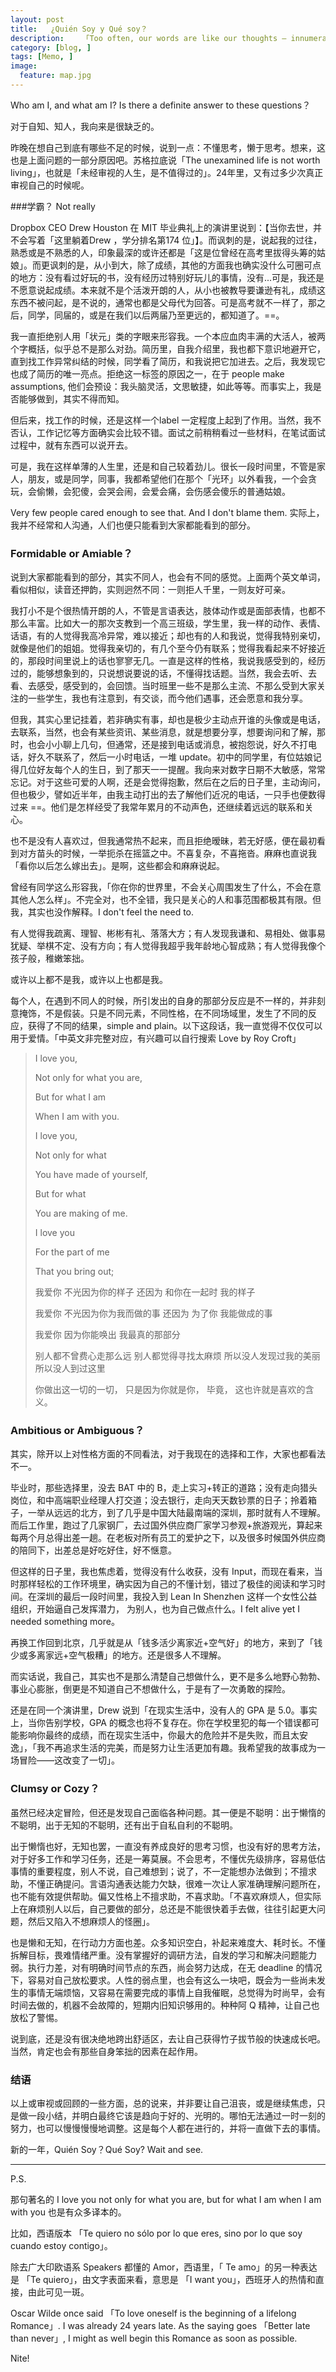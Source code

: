 ```yaml
---
layout: post  
title:   ¿Quién Soy y Qué soy？
description:    「Too often, our words are like our thoughts — innumerable and disorganized.」
category: [blog, ]  
tags: [Memo, ]  
image:
  feature: map.jpg
---
```


Who am I, and what am I? Is there a definite answer to these questions？

对于自知、知人，我向来是很缺乏的。

昨晚在想自己到底有哪些不足的时候，说到一点：不懂思考，懒于思考。想来，这也是上面问题的一部分原因吧。苏格拉底说「The unexamined life is not worth living」，也就是「未经审视的人生，是不值得过的」。24年里，又有过多少次真正审视自己的时候呢。

###学霸？ Not really

Dropbox CEO Drew Houston 在 MIT 毕业典礼上的演讲里说到：【当你去世，并不会写着「这里躺着Drew ，学分排名第174 位」】。而讽刺的是，说起我的过往，熟悉或是不熟悉的人，印象最深的或许还都是「这是位曾经在高考里拔得头筹的姑娘」。而更讽刺的是，从小到大，除了成绩，其他的方面我也确实没什么可圈可点的地方：没有看过好玩的书，没有经历过特别好玩儿的事情，没有...可是，我还是不愿意说起成绩。本来就不是个活泼开朗的人，从小也被教导要谦逊有礼，成绩这东西不被问起，是不说的，通常也都是父母代为回答。可是高考就不一样了，那之后，同学，同届的，或是在我们以后两届乃至更远的，都知道了。==。

我一直拒绝别人用「状元」类的字眼来形容我。一个本应血肉丰满的大活人，被两个字概括，似乎总不是那么对劲。简历里，自我介绍里，我也都下意识地避开它，直到找工作异常纠结的时候，同学看了简历，和我说把它加进去。之后，我发现它也成了简历的唯一亮点。拒绝这一标签的原因之一，在于 people make assumptions, 他们会预设：我头脑灵活，文思敏捷，如此等等。而事实上，我是否能够做到，其实不得而知。

但后来，找工作的时候，还是这样一个label 一定程度上起到了作用。当然，我不否认，工作记忆等方面确实会比较不错。面试之前稍稍看过一些材料，在笔试面试过程中，就有东西可以说开去。

可是，我在这样单薄的人生里，还是和自己较着劲儿。很长一段时间里，不管是家人，朋友，或是同学，同事，我都希望他们在那个「光环」以外看我，一个会贪玩，会偷懒，会犯傻，会哭会闹，会爱会痛，会伤感会傻乐的普通姑娘。

Very few people cared enough to see that. And I don't blame them. 实际上，我并不经常和人沟通，人们也便只能看到大家都能看到的部分。

### Formidable or Amiable？

说到大家都能看到的部分，其实不同人，也会有不同的感觉。上面两个英文单词，看似相似，读音还押韵，实则迥然不同：一则拒人千里，一则友好可亲。

我打小不是个很热情开朗的人，不管是言语表达，肢体动作或是面部表情，也都不那么丰富。比如大一的那次支教到一个高三班级，学生里，我一样的动作、表情、话语，有的人觉得我高冷异常，难以接近；却也有的人和我说，觉得我特别亲切，就像是他们的姐姐。觉得我亲切的，有几个至今仍有联系；觉得我看起来不好接近的，那段时间里说上的话也寥寥无几。一直是这样的性格，我说我感受到的，经历过的，能够想象到的，只说想说要说的话，不懂得找话题。当然，我会去听、去看、去感受，感受到的，会回馈。当时班里一些不是那么主流、不那么受到大家关注的一些学生，我也有注意到，有交谈，而今他们遇事，还会愿意和我分享。

但我，其实心里记挂着，若非确实有事，却也是极少主动点开谁的头像或是电话，去联系，当然，也会有某些资讯、某些消息，就是想要分享，想要询问和了解，那时，也会小小聊上几句，但通常，还是接到电话或消息，被抱怨说，好久不打电话，好久不联系了，然后一小时电话，一堆 update。初中的同学里，有位姑娘记得几位好友每个人的生日，到了那天一一提醒。我向来对数字日期不大敏感，常常忘记。对于这些可爱的人啊，还是会觉得抱歉，然后在之后的日子里，主动询问，但也极少，譬如近半年，由我主动打出的去了解他们近况的电话，一只手也便数得过来 ==。他们是怎样经受了我常年累月的不动声色，还继续着远远的联系和关心。

也不是没有人喜欢过，但我通常热不起来，而且拒绝暧昧，若无好感，便在最初看到对方苗头的时候，一举扼杀在摇篮之中。不喜复杂，不喜拖沓。麻麻也直说我「看你以后怎么嫁出去」。是啊，这些都会和麻麻说起。

曾经有同学这么形容我，「你在你的世界里，不会关心周围发生了什么，不会在意其他人怎么样」。不完全对，也不全错，我只是关心的人和事范围都极其有限。但我，其实也没作解释。I don't feel the need to. 

有人觉得我疏离、理智、彬彬有礼、落落大方；有人发现我谦和、易相处、做事易犹疑、举棋不定、没有方向；有人觉得我超乎我年龄地心智成熟；有人觉得我像个孩子般，稚嫩笨拙。

或许以上都不是我，或许以上也都是我。

每个人，在遇到不同人的时候，所引发出的自身的那部分反应是不一样的，并非刻意掩饰，不是假装。只是不同元素，不同性格，在不同场域里，发生了不同的反应，获得了不同的结果，simple and plain。以下这段话，我一直觉得不仅仅可以用于爱情。「中英文非完整对应，有兴趣可以自行搜索 Love by Roy Croft」

> I love you,
> 
> Not only for what you are,
> 
> But for what I am
> 
> When I am with you.
> 
> I love you,
>
> Not only for what
> 
> You have made of yourself,
> 
> But for what
> 
> You are making of me.
> 
> I love you
> 
> For the part of me
> 
> That you bring out;
> 
> 我爱你 
> 不光因为你的样子 
> 还因为 
> 和你在一起时 
> 我的样子 
> 　
>
> 我爱你 
> 不光因为你为我而做的事 
> 还因为 
> 为了你 
> 我能做成的事
> 
> 我爱你 
> 因为你能唤出 
> 我最真的那部分 
> 
> 别人都不曾费心走那么远 
> 别人都觉得寻找太麻烦 
> 所以没人发现过我的美丽 
> 所以没人到过这里
> 
> 你做出这一切的一切，
> 只是因为你就是你，
> 毕竟，
> 这也许就是喜欢的含义。

### Ambitious or Ambiguous？
其实，除开以上对性格方面的不同看法，对于我现在的选择和工作，大家也都看法不一。

毕业时，那些选择里，没去 BAT 中的 B，走上实习+转正的道路；没有走向猎头岗位，和中高端职业经理人打交道；没去银行，走向天天数钞票的日子；拎着箱子，一举从远远的北方，到了几乎是中国大陆最南端的深圳，那时就有人不理解。而后工作里，跑过了几家钢厂，去过国外供应商厂家学习参观+旅游观光，算起来每两个月总得出差一趟。在老板对所有员工的爱护之下，以及很多时候国外供应商的陪同下，出差总是好吃好住，好不惬意。

但这样的日子里，我也焦虑着，觉得没有什么收获，没有 Input，而现在看来，当时那样轻松的工作环境里，确实因为自己的不懂计划，错过了极佳的阅读和学习时间。在深圳的最后一段时间里，我投入到 Lean In Shenzhen 这样一个女性公益组织，开始逼自己发挥潜力， 为别人，也为自己做点什么。I felt alive yet I needed something more。

再换工作回到北京，几乎就是从「钱多活少离家近+空气好」的地方，来到了「钱少或多离家远+空气极糟」的地方。还是很多人不理解。

而实话说，我自己，其实也不是那么清楚自己想做什么，更不是多么地野心勃勃、事业心膨胀，倒更是不知道自己不想做什么，于是有了一次勇敢的探险。

还是在同一个演讲里，Drew 说到「在现实生活中，没有人的 GPA 是 5.0。事实上，当你告别学校，GPA 的概念也将不复存在。你在学校里犯的每一个错误都可能影响你最终的成绩，而在现实生活中，你最大的危险并不是失败，而且太安逸」，「我不再追求生活的完美，而是努力让生活更加有趣。我希望我的故事成为一场冒险——这改变了一切」。

### Clumsy or Cozy？
虽然已经决定冒险，但还是发现自己面临各种问题。其一便是不聪明：出于懒惰的不聪明，出于无知的不聪明，还有出于自私自利的不聪明。

出于懒惰也好，无知也罢，一直没有养成良好的思考习惯，也没有好的思考方法，对于好多工作和学习任务，还是一筹莫展。不会思考，不懂优先级排序，容易低估事情的重要程度，别人不说，自己难想到；说了，不一定能想办法做到；不擅求助，不懂正确提问。言语沟通表达能力欠缺，很难一次让人家准确理解问题所在，也不能有效提供帮助。偏又性格上不擅求助，不喜求助。「不喜欢麻烦人，但实际上在麻烦别人以后，自己要做的部分，总还是不能很快着手去做，往往引起更大问题，然后又陷入不想麻烦人的怪圈」。

也是懒和无知，在行动力方面也差。众多知识空白，补起来难度大、耗时长。不懂拆解目标，畏难情绪严重。没有掌握好的调研方法，自发的学习和解决问题能力弱。执行力差，对有明确时间节点的东西，尚会努力达成，在无 deadline 的情况下，容易对自己放松要求。人性的弱点里，也会有这么一块吧，既会为一些尚未发生的事情无端烦恼，又容易在需要完成的事情上自我催眠，总觉得为时尚早，会有时间去做的，机器不会故障的，短期内旧知识够用的。种种阿 Q 精神，让自己也放松了警惕。

说到底，还是没有很决绝地跨出舒适区，去让自己获得竹子拔节般的快速成长吧。当然，肯定也会有那些自身笨拙的因素在起作用。

### 结语
以上或审视或回顾的一些方面，总的说来，并非要让自己沮丧，或是继续焦虑，只是做一段小结，并明白最终它该是趋向于好的、光明的。哪怕无法通过一时一刻的努力，也可以慢慢慢慢地调整。这是每个人都在进行的，并将一直做下去的事情。

新的一年，Quién Soy？Qué Soy? Wait and see.

***

P.S. 

那句著名的 I love you not only for what you are, but for what I am when I am with you 也是有众多译本的。

比如，西语版本 「Te quiero no sólo por lo que eres, sino por lo que soy cuando estoy contigo」。

除去广大印欧语系 Speakers 都懂的 Amor，西语里，「 Te amo」的另一种表达是 「Te quiero」，由文字表面来看，意思是 「I want you」，西班牙人的热情和直接，由此可见一斑。

Oscar Wilde once said 「To love oneself is the beginning of a lifelong Romance」. I was already 24 years late. As the saying goes 「Better late than never」, I might as well begin this Romance as soon as possible. 

Nite!


